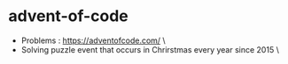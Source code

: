 # advent-of-code
- Problems : https://adventofcode.com/ \
- Solving puzzle event that occurs in Chrirstmas every year since 2015 \

